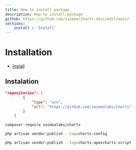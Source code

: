 ```yaml
---
title: How to install package
description: How to install package
github: https://github.com/zaimea/charts-docs/edit/main/
sections: 
    install : 'Install'
---
```


<a name="installation"></a>
# Installation
- [Install](#install)

<a name="install"></a>
## Instalation

```json
"repositories": [
        {
            "type": "vcs",
            "url": "https://github.com/zaimealabs/charts"
        }
    ]
```

```bash
composer require zaimealabs/charts
```

```bash
php artisan vendor:publish --tag=charts-config
```

```bash
php artisan vendor:publish --tag=charts-apexcharts-script
```
